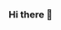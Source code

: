 ### Hi there 👋

<!--
**someshium/someshium** is a ✨ _special_ ✨ repository because its `README.md` (this file) appears on your GitHub profile.

Here are some ideas to get you started:

- 🔭 I’m currently working on Javascript, PHP...
- 🌱 I’m currently learning Data Structures and Algorithms...
- 👯 I’m looking to collaborate on ...
- 🤔 I’m looking for help with ...
- 💬 Ask me about ...
- 📫 How to reach me: Twitter ...
- 😄 Pronouns: He/Him ...
- ⚡ Fun fact: Happy Coding : )...
-->
